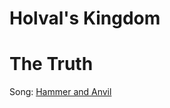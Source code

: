 # Holval's Kingdom



# The Truth
Song:
[Hammer and Anvil](https://www.youtube.com/watch?v=O72EcodLzhk)

